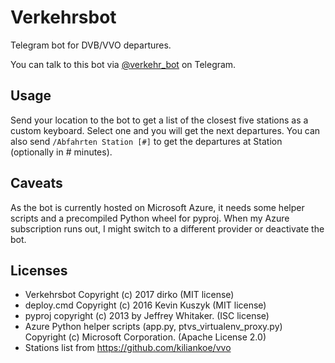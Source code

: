 # Verkehrsbot
Telegram bot for DVB/VVO departures.

You can talk to this bot via [@verkehr_bot](https://telegram.me/verkehr_bot) on Telegram.

## Usage

Send your location to the bot to get a list of the closest five stations as a custom keyboard. Select one and you will get the next departures. You can also send `/Abfahrten Station [#]` to get the departures at Station (optionally in # minutes).

## Caveats

As the bot is currently hosted on Microsoft Azure, it needs some helper scripts and a precompiled Python wheel for pyproj. When my Azure subscription runs out, I might switch to a different provider or deactivate the bot.

## Licenses

* Verkehrsbot Copyright (c) 2017 dirko (MIT license)
* deploy.cmd Copyright (c) 2016 Kevin Kuszyk (MIT license)
* pyproj copyright (c) 2013 by Jeffrey Whitaker. (ISC license)
* Azure Python helper scripts (app.py, ptvs_virtualenv_proxy.py) Copyright (c) Microsoft Corporation. (Apache License 2.0)
* Stations list from https://github.com/kiliankoe/vvo
